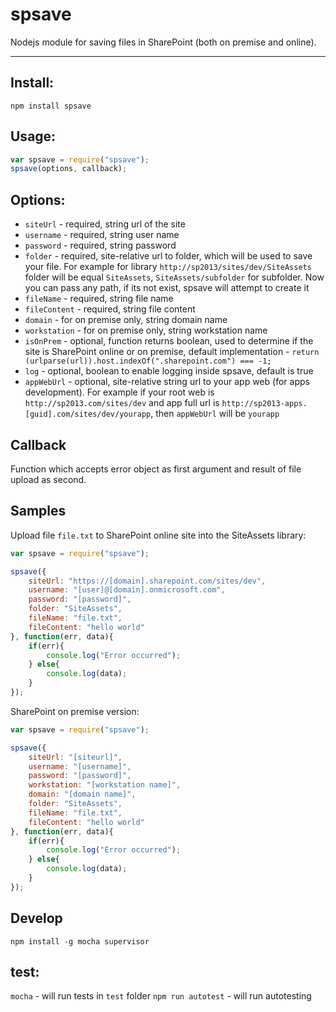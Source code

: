 # spsave

Nodejs module for saving files in SharePoint (both on premise and online). 

----------

Install: 
------

`npm install spsave`  


Usage: 
----

```javascript
var spsave = require("spsave");
spsave(options, callback);
```  



Options:  
----- 

- `siteUrl` - required, string url of the site
- `username` - required, string user name
- `password` - required, string password
- `folder` - required, site-relative url to folder, which will be used to save your file. For example for library `http://sp2013/sites/dev/SiteAssets` folder will be equal `SiteAssets`, `SiteAssets/subfolder` for subfolder. Now you can pass any path, if its not exist, spsave will attempt to create it
- `fileName` - required, string file name
- `fileContent` - required, string file content
- `domain` - for on premise only, string domain name
- `workstation` - for on premise only, string workstation name
- `isOnPrem` - optional, function returns boolean, used to determine if the site is SharePoint online or on premise, default implementation - `return (urlparse(url)).host.indexOf(".sharepoint.com") === -1;`
- `log` - optional, boolean to enable logging inside spsave, default is true
- `appWebUrl` - optional, site-relative string url to your app web (for apps development). For example if your root web is `http://sp2013.com/sites/dev` and app full url is `http://sp2013-apps.[guid].com/sites/dev/yourapp`, then `appWebUrl` will be `yourapp`


Callback
-----
Function which accepts error object as first argument and result of file upload as second. 


Samples
---
Upload file `file.txt` to SharePoint online site into the SiteAssets library: 

```javascript
var spsave = require("spsave");

spsave({
	siteUrl: "https://[domain].sharepoint.com/sites/dev",
	username: "[user]@[domain].onmicrosoft.com",
	password: "[password]",
	folder: "SiteAssets",
	fileName: "file.txt",
	fileContent: "hello world"	
}, function(err, data){
	if(err){
		console.log("Error occurred");
	} else{
		console.log(data);
	}
});
``` 

SharePoint on premise version: 
```javascript
var spsave = require("spsave");

spsave({
	siteUrl: "[siteurl]",
	username: "[username]",
	password: "[password]",
	workstation: "[workstation name]",
	domain: "[domain name]",
	folder: "SiteAssets",
	fileName: "file.txt",
	fileContent: "hello world"	
}, function(err, data){
	if(err){
		console.log("Error occurred");
	} else{
		console.log(data);
	}
});
``` 
Develop
---

`npm install -g mocha supervisor`

test:
-

`mocha` - will run tests in `test` folder
`npm run autotest` - will run autotesting
 